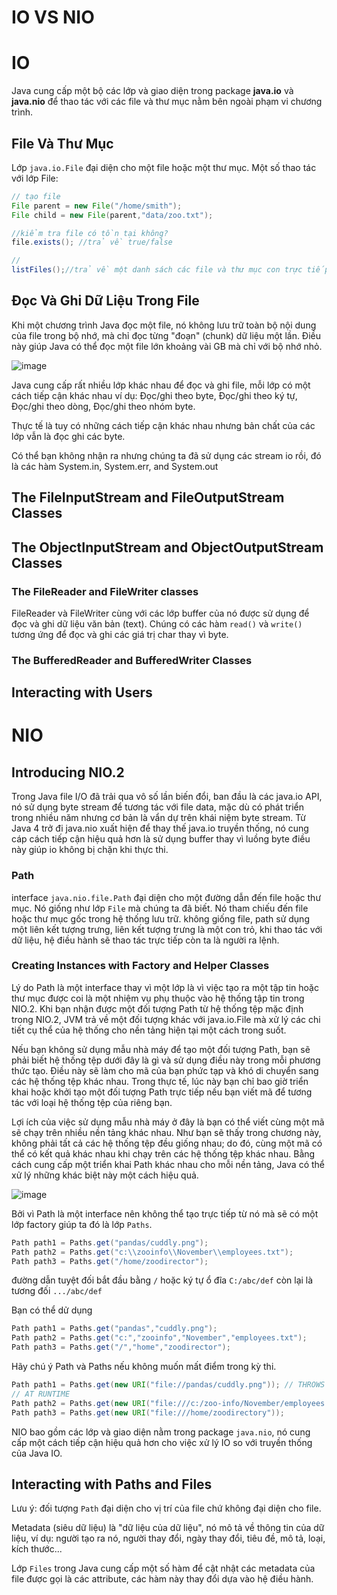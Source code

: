 # IO VS NIO


# IO
Java cung cấp một bộ các lớp và giao diện trong package **java.io** và **java.nio** để thao tác với các file và thư mục nằm bên ngoài phạm vi chương trình.
## File Và Thư Mục
Lớp `java.io.File` đại diện cho một file hoặc một thư mục. Một số thao tác với lớp File:
```java
// tạo file
File parent = new File("/home/smith");
File child = new File(parent,"data/zoo.txt");

//kiểm tra file có tồn tại không?
file.exists(); //trả về true/false

//
listFiles();//trả về một danh sách các file và thư mục con trực tiếp của nó.
```
## Đọc Và Ghi Dữ Liệu Trong File
Khi một chương trình Java đọc một file, nó không lưu trữ toàn bộ nội dung của file trong bộ nhớ, mà chỉ đọc từng "đoạn" (chunk) dữ liệu một lần. Điều này giúp Java có thể đọc một file lớn khoảng vài GB mà chỉ với bộ nhớ nhỏ.

![image](https://github.com/truongsonghiep/java-notes/assets/57567162/bdf390ae-50ca-4481-b10a-0a81fb2951d9)

Java cung cấp rất nhiều lớp khác nhau để đọc và ghi file, mỗi lớp có một cách tiếp cận khác nhau ví dụ: Đọc/ghi theo byte, Đọc/ghi theo ký tự, Đọc/ghi theo dòng, Đọc/ghi theo nhóm byte.

Thực tế là tuy có những cách tiếp cận khác nhau nhưng bản chất của các lớp vẫn là đọc ghi các byte.

Có thể bạn không nhận ra nhưng chúng ta đã sử dụng các stream io rồi, đó là các hàm System.in, System.err, and System.out

## The FileInputStream and FileOutputStream Classes

##  The ObjectInputStream and ObjectOutputStream Classes

### The FileReader and FileWriter classes
FileReader và FileWriter cùng với các lớp buffer của nó được sử dụng để đọc và ghi dữ liệu văn bản (text). Chúng có các hàm `read()` và `write()` tương ứng để đọc và ghi các giá trị char thay vì byte.


### The BufferedReader and BufferedWriter Classes



## Interacting with Users

# NIO
## Introducing NIO.2
Trong Java file I/O đã trải qua vô số lần biến đổi, ban đầu là các java.io API, nó sử dụng byte stream để tương tác với file data, mặc dù có phát triển trong nhiều năm nhưng cơ bản là vẩn dự trên khái niệm byte stream. Từ Java 4 trở đi java.nio xuất hiện để thay thế java.io truyền thống, nó cung cáp cách tiếp cận hiệu quả hơn là sử dụng buffer thay vì luồng byte điều này giúp io không bị chặn khi thực thi.

### Path
interface `java.nio.file.Path` đại diện cho một đường dẫn đến file hoặc thư mục. Nó giống như lớp `File` mà chúng ta đã biết. Nó tham chiếu đến file hoặc thư mục gốc trong hệ thống lưu trữ. không giống file, path sử dụng một liên kết tượng trưng, liên kết tượng trưng là một con trỏ, khi thao tác với dữ liệu, hệ điều hành sẽ thao tác trực tiếp còn ta là người ra lệnh.

### Creating Instances with Factory and Helper Classes

Lý do Path là một interface thay vì một lớp là vì việc tạo ra một tập tin hoặc thư mục được coi là một nhiệm vụ phụ thuộc vào hệ thống tập tin trong NIO.2. Khi bạn nhận được một đối tượng Path từ hệ thống tệp mặc định trong NIO.2, JVM trả về một đối tượng khác với java.io.File mà xử lý các chi tiết cụ thể của hệ thống cho nền tảng hiện tại một cách trong suốt.

Nếu bạn không sử dụng mẫu nhà máy để tạo một đối tượng Path, bạn sẽ phải biết hệ thống tệp dưới đây là gì và sử dụng điều này trong mỗi phương thức tạo. Điều này sẽ làm cho mã của bạn phức tạp và khó di chuyển sang các hệ thống tệp khác nhau. Trong thực tế, lúc này bạn chỉ bao giờ triển khai hoặc khởi tạo một đối tượng Path trực tiếp nếu bạn viết mã để tương tác với loại hệ thống tệp của riêng bạn.

Lợi ích của việc sử dụng mẫu nhà máy ở đây là bạn có thể viết cùng một mã sẽ chạy trên nhiều nền tảng khác nhau. Như bạn sẽ thấy trong chương này, không phải tất cả các hệ thống tệp đều giống nhau; do đó, cùng một mã có thể có kết quả khác nhau khi chạy trên các hệ thống tệp khác nhau. Bằng cách cung cấp một triển khai Path khác nhau cho mỗi nền tảng, Java có thể xử lý những khác biệt này một cách hiệu quả.

![image](https://github.com/truongsonghiep/java-notes/assets/57567162/e3709dd4-09ef-48cd-a6c2-2da3e7d49acf)

Bởi vì Path là một interface nên không thể tạo trực tiếp từ nó mà sẽ có một lớp factory giúp ta đó là lớp `Paths`.
```java
Path path1 = Paths.get("pandas/cuddly.png");
Path path2 = Paths.get("c:\\zooinfo\\November\\employees.txt");
Path path3 = Paths.get("/home/zoodirector");
```

đường dẫn tuyệt đối bắt đầu bằng `/` hoặc ký tự ổ đĩa `C:/abc/def` còn lại là tương đối `.../abc/def`

Bạn có thể dử dụng
```java
Path path1 = Paths.get("pandas","cuddly.png");
Path path2 = Paths.get("c:","zooinfo","November","employees.txt");
Path path3 = Paths.get("/","home","zoodirector");
```
Hãy chú ý Path và Paths nếu không muốn mất điểm trong kỳ thi.

```java
Path path1 = Paths.get(new URI("file://pandas/cuddly.png")); // THROWS EXCEPTION
// AT RUNTIME
Path path2 = Paths.get(new URI("file:///c:/zoo-info/November/employees.txt"));
Path path3 = Paths.get(new URI("file:///home/zoodirectory"));
```

NIO bao gồm các lớp và giao diện nằm trong package `java.nio`, nó cung cấp một cách tiếp cận hiệu quả hơn cho việc xử lý IO so với truyền thống của Java IO.



## Interacting with Paths and Files
Lưu ý: đối tượng `Path` đại diện cho vị trí của file chứ không đại diện cho file. 




Metadata (siêu dữ liệu) là "dữ liệu của dữ liệu", nó mô tả về thông tin của dữ liệu, ví dụ: người tạo ra nó, người thay đổi, ngày thay đổi, tiêu đề, mô tả, loại, kích thước...

Lớp `Files` trong Java cung cấp một số hàm để cật nhật các metadata của file được gọi là các attribute, các hàm này thay đổi dựa vào hệ điều hành.
